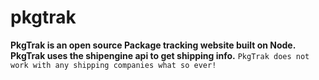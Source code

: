 # pkgtrak
**PkgTrak is an open source Package tracking website built on Node. PkgTrak uses the shipengine api to get shipping info.**
```PkgTrak does not work with any shipping companies what so ever!```

